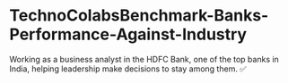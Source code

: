 # TechnoColabsBenchmark-Banks-Performance-Against-Industry
Working as a business analyst in the HDFC Bank, one of the top banks in India, helping leadership make decisions to stay among them. ✅
